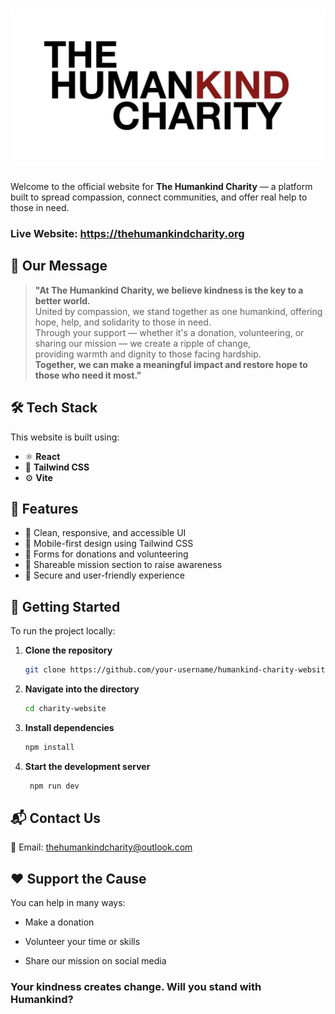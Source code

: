 # ![alt text](frontend/public/images/charity-logo-white-bg.jpg)

Welcome to the official website for **The Humankind Charity** — a platform built to spread compassion, connect communities, and offer real help to those in need.

### Live Website: https://thehumankindcharity.org

## 💬 Our Message

> **"At The Humankind Charity, we believe kindness is the key to a better world.**  
> United by compassion, we stand together as one humankind, offering hope, help, and solidarity to those in need.  
> Through your support — whether it's a donation, volunteering, or sharing our mission — we create a ripple of change,  
> providing warmth and dignity to those facing hardship.  
> **Together, we can make a meaningful impact and restore hope to those who need it most."**

## 🛠️ Tech Stack

This website is built using:

-   ⚛️ **React**
-   🎨 **Tailwind CSS**
-   ⚙️ **Vite**

## 📂 Features

-   💖 Clean, responsive, and accessible UI
-   📲 Mobile-first design using Tailwind CSS
-   📝 Forms for donations and volunteering
-   📢 Shareable mission section to raise awareness
-   🔐 Secure and user-friendly experience

## 🚀 Getting Started

To run the project locally:

1. **Clone the repository**

    ```bash
    git clone https://github.com/your-username/humankind-charity-website.git
    ```

2. **Navigate into the directory**

    ```bash
    cd charity-website
    ```

3. **Install dependencies**

    ```bash
    npm install
    ```

4. **Start the development server**
    ```bash
     npm run dev
    ```

## 📬 Contact Us

📧 Email: thehumankindcharity@outlook.com

## ❤️ Support the Cause

You can help in many ways:

-   Make a donation

-   Volunteer your time or skills

-   Share our mission on social media

### Your kindness creates change. Will you stand with Humankind?
